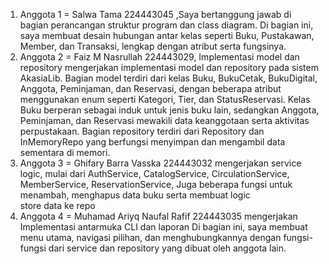 1. Anggota 1 = Salwa Tama 224443045 ,Saya bertanggung jawab di bagian perancangan struktur program dan class diagram. Di bagian ini, saya membuat desain hubungan antar kelas seperti Buku, Pustakawan, Member, dan Transaksi, lengkap dengan atribut serta fungsinya.
2. Anggota 2 = Faiz M Nasrullah 224443029, Implementasi model dan repository
mengerjakan implementasi model dan repository pada sistem AkasiaLib. Bagian model terdiri dari kelas Buku, BukuCetak, BukuDigital, Anggota, Peminjaman, dan Reservasi, dengan beberapa atribut menggunakan enum seperti Kategori, Tier, dan StatusReservasi. Kelas Buku berperan sebagai induk untuk jenis buku lain, sedangkan Anggota, Peminjaman, dan Reservasi mewakili data keanggotaan serta aktivitas perpustakaan. Bagian repository terdiri dari Repository<T> dan InMemoryRepo<T> yang berfungsi menyimpan dan mengambil data sementara di memori.
3. Anggota 3 = Ghifary Barra Vasska 224443032 mengerjakan service logic, mulai dari AuthService, CatalogService, CirculationService, MemberService, ReservationService, Juga beberapa fungsi untuk menambah, menghapus data buku serta membuat logic store data ke repo
4. Anggota 4 = Muhamad Ariyq Naufal Rafif 224443035 mengerjakan Implementasi antarmuka CLI dan laporan Di bagian ini, saya membuat menu utama, navigasi pilihan, dan menghubungkannya dengan fungsi-fungsi dari service dan repository yang dibuat oleh anggota lain.
 